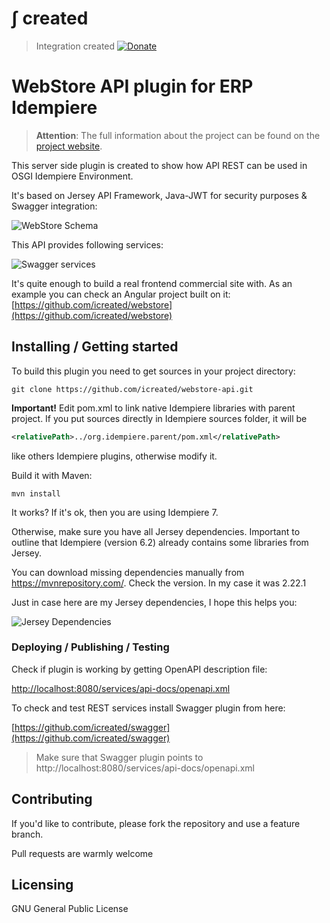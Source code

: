 # &int; created
> Integration created
[![Donate](https://img.shields.io/badge/Donate-PayPal-green.svg)](https://www.paypal.com/cgi-bin/webscr?cmd=_s-xclick&hosted_button_id=7TYVAGLZ7XATQ&source=url)

# WebStore API plugin for ERP Idempiere
>**Attention**: The full information about the project can be found on the [project website](https://icreated.co/projects/webstore-api).


This server side plugin is created to show how API REST can be used in OSGI Idempiere Environment.

It's based on Jersey API Framework, Java-JWT for security purposes & Swagger integration:

![WebStore Schema](https://icreated.co/assets/images/projects/webstore/screenshot_schema.png?raw=true "Webstore Schema")

This API provides following services:

![Swagger services](https://icreated.co/assets/images/projects/webstore/screenshot_swagger.png?raw=true "Swagger services")

It's quite enough to build a real frontend commercial site with.
As an example you can check an Angular project built on it: [https://github.com/icreated/webstore](https://github.com/icreated/webstore)


## Installing / Getting started

To build this plugin you need to get sources in your project directory:

```shell
git clone https://github.com/icreated/webstore-api.git
```
**Important!**
Edit pom.xml to link native Idempiere libraries with parent project.
If you put sources directly in Idempiere sources folder, it will be

```xml
<relativePath>../org.idempiere.parent/pom.xml</relativePath>
```
like others Idempiere plugins, otherwise modify it.

Build it with Maven:

```shell
mvn install
```
It works? 
If it's ok, then you are using Idempiere 7.

Otherwise, make sure you have all Jersey dependencies.
Important to outline that Idempiere (version 6.2) already contains some libraries from Jersey.

You can download missing dependencies manually from https://mvnrepository.com/.
Check the version. In my case it was 2.22.1

Just in case here are my Jersey dependencies, I hope this helps you:

![Jersey Dependencies](https://icreated.co/assets/images/projects/webstore/screenshot_plugins.png?raw=true "Jersey Dependencies")


### Deploying / Publishing / Testing

Check if plugin is working by getting OpenAPI description file:

[http://localhost:8080/services/api-docs/openapi.xml](http://localhost:8080/services/api-docs/openapi.xml)

To check and test REST services install Swagger plugin from here:

[https://github.com/icreated/swagger](https://github.com/icreated/swagger)

> Make sure that Swagger plugin points to http://localhost:8080/services/api-docs/openapi.xml 


## Contributing

If you'd like to contribute, please fork the repository and use a feature
branch. 

Pull requests are warmly welcome


## Licensing

GNU General Public License
